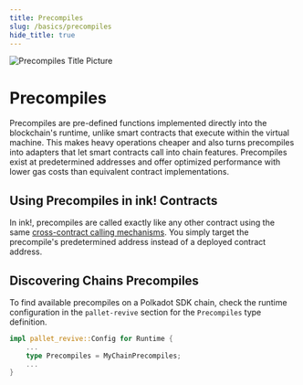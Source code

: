 ```yaml
---
title: Precompiles
slug: /basics/precompiles
hide_title: true
---
```


![Precompiles Title Picture](/img/title/precompiles.svg)

# Precompiles

Precompiles are pre-defined functions implemented directly into the blockchain's runtime, unlike smart
contracts that execute within the virtual machine. This makes heavy operations cheaper and also turns
precompiles into adapters that let smart contracts call into chain features. Precompiles exist at
predetermined addresses and offer optimized performance with lower gas costs than equivalent contract
implementations.

## Using Precompiles in ink! Contracts

In ink!, precompiles are called exactly like any other contract using the same [cross-contract calling mechanisms](./cross-contract-calling.md). You simply target the precompile's predetermined address instead of a deployed contract address.

## Discovering Chains Precompiles

To find available precompiles on a Polkadot SDK chain, check the runtime configuration in the `pallet-revive` section for the `Precompiles` type definition.

```rust
impl pallet_revive::Config for Runtime {
    ...
    type Precompiles = MyChainPrecompiles;
    ...
}
```